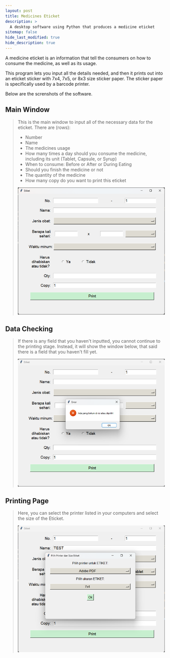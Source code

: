 ```yaml
---
layout: post
title: Medicines Eticket
description: >
  A desktop software using Python that produces a medicine eticket
sitemap: false
hide_last_modified: true
hide_description: true
---
```


A medicine eticket is an information that tell the consumers on how to consume the medicine, as well as 
its usage.

This program lets you input all the details needed, and then it prints out into an eticket sticker 
with 7x4, 7x5, or 8x3 size sticker paper. The sticker paper is specifically used by a barcode printer.

Below are the screnshots of the software.

## Main Window
> This is the main window to input all of the necessary data for the eticket.
> There are (rows):
> - Number
> - Name
> - The medicines usage
> - How many times a day should you consume the medicine, including its unit (Tablet, Capsule, or Syrup)
> - When to consume: Before or After or During Eating
> - Should you finish the medicine or not
> - The quantity of the medicine
> - How many copy do you want to print this eticket
>
> <img src="../../assets/img/eticket/1.png" width="550px" title="Main Window"/>

## Data Checking
> If there is any field that you haven't inputted, you cannot continue to the printing stage. 
> Instead, it will show the window below, that said there is a field that you haven't fill yet.
>
> <img src="../../assets/img/eticket/2.png" width="550px" title="Error Window"/>

## Printing Page
> Here, you can select the printer listed in your computers and select the size of the Eticket.
>
> <img src="../../assets/img/eticket/3.png" width="550px" title="Printing Window"/>